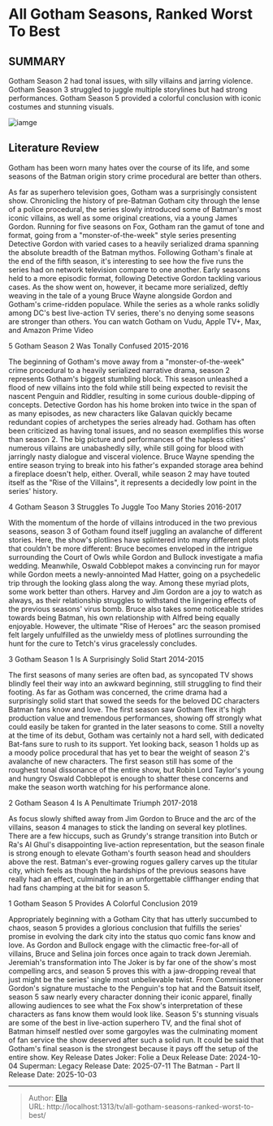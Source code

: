 # All Gotham Seasons, Ranked Worst To Best


## SUMMARY 


 Gotham Season 2 had tonal issues, with silly villains and jarring violence. 
 Gotham Season 3 struggled to juggle multiple storylines but had strong performances. 
 Gotham Season 5 provided a colorful conclusion with iconic costumes and stunning visuals. 

![iamge](https://static1.srcdn.com/wordpress/wp-content/uploads/2016/08/Gotham-Fox-TV-show-villains.jpg)

## Literature Review
Gotham has been worn many hates over the course of its life, and some seasons of the Batman origin story crime procedural are better than others.




As far as superhero television goes, Gotham was a surprisingly consistent show. Chronicling the history of pre-Batman Gotham city through the lense of a police procedural, the series slowly introduced some of Batman&#39;s most iconic villains, as well as some original creations, via a young James Gordon. Running for five seasons on Fox, Gotham ran the gamut of tone and format, going from a &#34;monster-of-the-week&#34; style series presenting Detective Gordon with varied cases to a heavily serialized drama spanning the absolute breadth of the Batman mythos.
Following Gotham&#39;s finale at the end of the fifth season, it&#39;s interesting to see how the five runs the series had on network television compare to one another. Early seasons held to a more episodic format, following Detective Gordon tackling various cases. As the show went on, however, it became more serialized, deftly weaving in the tale of a young Bruce Wayne alongside Gordon and Gotham&#39;s crime-ridden populace. While the series as a whole ranks solidly among DC&#39;s best live-action TV series, there&#39;s no denying some seasons are stronger than others.
You can watch Gotham on Vudu, Apple TV&#43;, Max, and Amazon Prime Video 










 








 5  Gotham Season 2 Was Tonally Confused 
2015-2016
        

The beginning of Gotham&#39;s move away from a &#34;monster-of-the-week&#34; crime procedural to a heavily serialized narrative drama, season 2 represents Gotham&#39;s biggest stumbling block. This season unleashed a flood of new villains into the fold while still being expected to revisit the nascent Penguin and Riddler, resulting in some curious double-dipping of concepts. Detective Gordon has his home broken into twice in the span of as many episodes, as new characters like Galavan quickly became redundant copies of archetypes the series already had.
Gotham has often been criticized as having tonal issues, and no season exemplifies this worse than season 2. The big picture and performances of the hapless cities&#39; numerous villains are unabashedly silly, while still going for blood with jarringly nasty dialogue and visceral violence. Bruce Wayne spending the entire season trying to break into his father&#39;s expanded storage area behind a fireplace doesn&#39;t help, either. Overall, while season 2 may have touted itself as the &#34;Rise of the Villains&#34;, it represents a decidedly low point in the series&#39; history. 





 4  Gotham Season 3 Struggles To Juggle Too Many Stories 
2016-2017
        

With the momentum of the horde of villains introduced in the two previous seasons, season 3 of Gotham found itself juggling an avalanche of different stories. Here, the show&#39;s plotlines have splintered into many different plots that couldn&#39;t be more different: Bruce becomes enveloped in the intrigue surrounding the Court of Owls while Gordon and Bullock investigate a mafia wedding. Meanwhile, Oswald Cobblepot makes a convincing run for mayor while Gordon meets a newly-annointed Mad Hatter, going on a psychedelic trip through the looking glass along the way.
Among these myriad plots, some work better than others. Harvey and Jim Gordon are a joy to watch as always, as their relationship struggles to withstand the lingering effects of the previous seasons&#39; virus bomb. Bruce also takes some noticeable strides towards being Batman, his own relationship with Alfred being equally enjoyable. However, the ultimate &#34;Rise of Heroes&#34; arc the season promised felt largely unfulfilled as the unwieldy mess of plotlines surrounding the hunt for the cure to Tetch&#39;s virus gracelessly concludes.





 3  Gotham Season 1 Is A Surprisingly Solid Start 
2014-2015
        

The first seasons of many series are often bad, as syncopated TV shows blindly feel their way into an awkward beginning, still struggling to find their footing. As far as Gotham was concerned, the crime drama had a surprisingly solid start that sowed the seeds for the beloved DC characters Batman fans know and love. The first season saw Gotham flex it&#39;s high production value and tremendous performances, showing off strongly what could easily be taken for granted in the later seasons to come.
Still a novelty at the time of its debut, Gotham was certainly not a hard sell, with dedicated Bat-fans sure to rush to its support. Yet looking back, season 1 holds up as a moody police procedural that has yet to bear the weight of season 2&#39;s avalanche of new characters. The first season still has some of the roughest tonal dissonance of the entire show, but Robin Lord Taylor&#39;s young and hungry Oswald Cobblepot is enough to shatter these concerns and make the season worth watching for his performance alone.





 2  Gotham Season 4 Is A Penultimate Triumph 
2017-2018
        

As focus slowly shifted away from Jim Gordon to Bruce and the arc of the villains, season 4 manages to stick the landing on several key plotlines. There are a few hiccups, such as Grundy&#39;s strange transition into Butch or Ra&#39;s Al Ghul&#39;s disappointing live-action representation, but the season finale is strong enough to elevate Gotham&#39;s fourth season head and shoulders above the rest. Batman&#39;s ever-growing rogues gallery carves up the titular city, which feels as though the hardships of the previous seasons have really had an effect, culminating in an unforgettable cliffhanger ending that had fans champing at the bit for season 5.





 1  Gotham Season 5 Provides A Colorful Conclusion 
2019


 







Appropriately beginning with a Gotham City that has utterly succumbed to chaos, season 5 provides a glorious conclusion that fulfills the series&#39; promise in evolving the dark city into the status quo comic fans know and love. As Gordon and Bullock engage with the climactic free-for-all of villains, Bruce and Selina join forces once again to track down Jeremiah. Jeremiah&#39;s transformation into The Joker is by far one of the show&#39;s most compelling arcs, and season 5 proves this with a jaw-dropping reveal that just might be the series&#39; single most unbelievable twist.
From Commissioner Gordon&#39;s signature mustache to the Penguin&#39;s top hat and the Batsuit itself, season 5 saw nearly every character donning their iconic apparel, finally allowing audiences to see what the Fox show&#39;s interpretation of these characters as fans know them would look like. Season 5&#39;s stunning visuals are some of the best in live-action superhero TV, and the final shot of Batman himself nestled over some gargoyles was the culminating moment of fan service the show deserved after such a solid run. It could be said that Gotham&#39;s final season is the strongest because it pays off the setup of the entire show.
   Key Release Dates             Joker: Folie a Deux Release Date: 2024-10-04                  Superman: Legacy Release Date: 2025-07-11                  The Batman - Part II Release Date: 2025-10-03      

---

> Author: [Ella](https://instagram.hk.cn/)  
> URL: http://localhost:1313/tv/all-gotham-seasons-ranked-worst-to-best/  

